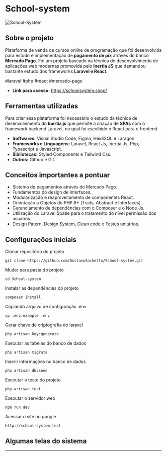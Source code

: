 # School-system
![School-System](https://github.com/user-attachments/assets/c81160e4-dacf-445a-99b3-b011a59cd638)

## Sobre o projeto
Plataforma de venda de cursos online de programação que foi desenvolvida para estudo e implementação de __pagamento de pix__ através do banco __Mercado Pago__. Foi um projeto baseado na técnica de desenvolvimento de aplicações web modernas promovida pelo __Inertia JS__ que
demandou bastante estudo dos frameworks __Laravel e React__. 

#laravel #php #react #mercado-pago

* __Link para acesso:__ https://schoolsystem.shop/

## Ferramentas utilizadas

Para criar essa plataforma foi necessário o estudo da técnica de desenvolvimento do __Inertia js__ que permite a criação de __SPAs__ com o framework backend Laravel, 
no qual foi escolhido o React para o frontend.

- __Softwares:__ Visual Studio Code, Figma, HeidiSQL e Laragon.
- __Frameworks e Linguagens:__ Laravel, React Js, Inertia Js, Php, Typescript e Javascript.
- __Bibliotecas:__ Styled Components e Tailwind Css.
- __Outros:__ Github e Git.
  
## Conceitos importantes a pontuar

- Sistema de pagamentos através do Mercado Pago.
- Fundamentos do design de interfaces.
- Modularização e reaproveitamento de componentes React.
- Orientação a Objetos do PHP 8+ (Traits, Abstract e Interfaces).
- Gerenciamento de dependências com o Composer e o Node Js.
- Utilização do Laravel Spatie para o tratamento do nível permissão dos usuários.
- Design Patern, Design System, Clean code e Testes unitários.

## Configurações iniciais
Clonar repositório do projeto
```
git clone https://github.com/GustavoSachetto/School-system.git
```

Mudar para pasta do projeto
```
cd School-system
```

Instalar as dependências do projeto
```
composer install
```

Copiando arquivo de configuração .env
```
cp .env.example .env
```

Gerar chave de criptografia do laravel
```
php artisan key:generate
```

Executar as tabelas do banco de dados
```
php artisan migrate
```

Inserir informações no banco de dados
```
php artisan db:seed
```

Executar o teste do projeto
```
php artisan test
```

Executar o servidor web
```
npm run dev
```

Acessar o site no google
```
http://school-system.test
```

## Algumas telas do sistema


*************
